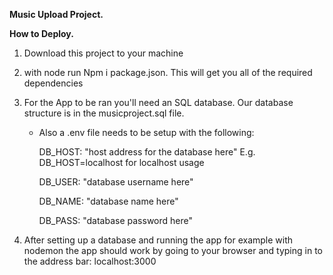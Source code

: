 **Music Upload Project.**

**How to Deploy.**
 1. Download this project to your machine
 2. with node run Npm i package.json. This will get you all of the required dependencies 
 3. For the App to be ran you'll need an SQL database. Our database structure is in the musicproject.sql file.
    - Also a .env file needs to be setup with the following:
    
       DB_HOST: "host address for the database here" E.g. DB_HOST=localhost for localhost usage
       
       DB_USER: "database username here"
       
       DB_NAME: "database name here"
       
       DB_PASS: "database password here"
       
       
 4. After setting up a database and running the app for example with nodemon the app should work by going to your browser and typing in to 
    the address bar: localhost:3000
